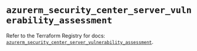 # `azurerm_security_center_server_vulnerability_assessment`

Refer to the Terraform Registry for docs: [`azurerm_security_center_server_vulnerability_assessment`](https://registry.terraform.io/providers/hashicorp/azurerm/2.99.0/docs/resources/security_center_server_vulnerability_assessment).
